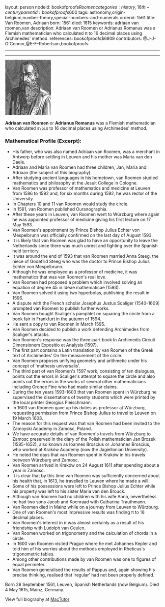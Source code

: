layout: person
nodeid: bookofproofs$Roomen
categories: history,16th-century
parentid: bookofproofs$600
tags: astronomy,origin-belgium,number-theory,special-numbers-and-numerals
orderid: 1561
title: Van Roomen, Adriaan
born: 1561
died: 1615
keywords: adriaan van roomen,van
description: Adriaan van Roomen or Adrianus Romanus was a Flemish mathematician who calculated π to 16 decimal places using Archimedes' method.
references: bookofproofs$6909
contributors: @J-J-O'Connor,@E-F-Robertson,bookofproofs

---



---

![Roomen.jpg](https://github.com/bookofproofs/bookofproofs.github.io/blob/main/_sources/_assets/images/portraits/Roomen.jpg?raw=true)

**Adriaan van Roomen** or **Adrianus Romanus** was a Flemish mathematician who calculated `$\pi$` to 16 decimal places using Archimedes' method.

### Mathematical Profile (Excerpt):
* His father, who was also named Adriaan van Roomen, was a merchant in Antwerp before settling in Leuven and his mother was Maria van den Daele.
* Adriaan and Maria van Roomen had three children, Jan, Maria and Adriaan (the subject of this biography).
* After studying ancient languages in his hometown, van Roomen studied mathematics and philosophy at the Jesuit College in Cologne.
* Van Roomen was professor of mathematics and medicine at Leuven from 1586 to 1592 and, for six months during 1592, he was rector of the University.
* In Chapters 10 and 11 van Roomen would study the circle.
* In 1591, van Roomen published Ouranographia.
* After these years in Leuven, van Roomen went to Würzburg where again he was appointed professor of medicine giving his first lecture on 17 May 1593.
* Van Roomen's appointment by Prince Bishop Julius Echter von Mespelbrunn was officially confirmed on the last day of August 1593.
* It is likely that van Roomen was glad to have an opportunity to leave the Netherlands since there was much unrest and fighting over the Spanish held territory.
* It was around the end of 1593 that van Roomen married Anna Steeg, the niece of Godefrid Steeg who was the doctor to Prince Bishop Julius Echter von Mespelbrunn.
* Although he was employed as a professor of medicine, it was mathematics that was van Roomen's real love.
* Van Roomen had proposed a problem which involved solving an equation of degree 45 in Ideae mathematicae (1593).
* Van Roomen solved it using two hyperbolas, publishing the result in 1596.
* A dispute with the French scholar Josephus Justus Scaliger (1540-1609) prompted van Roomen to publish further works.
* Van Roomen bought Scaliger's pamphlet on squaring the circle from a book fair in Frankfurt in the autumn of 1594.
* He sent a copy to van Roomen in March 1595.
* Van Roomen decided to publish a work defending Archimedes from Scaliger's attacks.
* Van Roomen's response was the three-part book In Archimedis Circuli Dimensionem Expositio et Analysis (1597).
* The first part contains a Latin translation by van Roomen of the Greek text of Archimedes' On the measurement of the circle.
* Van Roomen proposes unifying geometry and arithmetic under his concept of 'mathesis universalis'.
* The third part of van Roomen's 1597 work, consisting of ten dialogues, points out the errors in Scaliger's attempt to square the circle and also points out the errors in the works of several other mathematicians including Oronce Fine who had made similar claims.
* During the ten years 1593-1603 that van Roomen spent in Würzburg he supervised the dissertations of twenty students which were printed by the local printer Georgius Fleischmann.
* In 1603 van Roomen gave up his duties as professor at Würzburg, requesting permission from Prince Bishop Julius to travel to Leuven on 19 March 1603.
* The reason for this request was that van Roomen had been invited to the Zamoyski Academy in Zamosc, Poland.
* We have accurate details of van Roomen's travels from Würzburg to Zamosc preserved in the diary of the Polish mathematician Jan Brozek (1585-1652), also known as Ioannes Broscius or Johannes Broscius, who worked at Kraków Academy (now the Jagiellonian University).
* He noted the days that van Roomen spent in Kraków in his travels between Würzburg and Zamosc.
* Van Roomen arrived in Kraków on 24 August 1611 after spending about a year in Zamosc.
* It is clear that by this time van Roomen was sufficiently concerned about his health that, in 1613, he travelled to Leuven where he made a will.
* Some of his possessions were left to Prince Bishop Julius Echter while his property was left to his sister Maria van den Brouck.
* Although van Roomen had no children with his wife Anna, nevertheless he had two sons Jacob and Koenraad with Catharina Trauthmann.
* Van Roomen died in Mainz while on a journey from Leuven to Würzburg.
* One of van Roomen's most impressive results was finding π to 16 decimal places.
* Van Roomen's interest in π was almost certainly as a result of his friendship with Ludolph van Ceulen.
* Van Roomen worked on trigonometry and the calculation of chords in a circle.
* In 1600 van Roomen visited Prague where he met Johannes Kepler and told him of his worries about the methods employed in Rheticus's trigonometric tables.
* Among other contributions made by van Roomen was one to figures of equal perimeter.
* Van Roomen generalised the results of Pappus and, again showing his precise thinking, realised that 'regular' had not been properly defined.

Born 29 September 1561, Leuven, Spanish Netherlands (now Belgium). Died 4 May 1615, Mainz, Germany.

View full biography at [MacTutor](https://mathshistory.st-andrews.ac.uk/Biographies/Roomen/)
